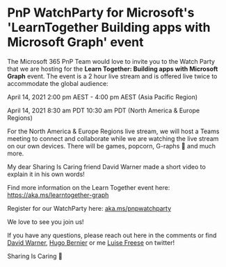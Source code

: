 # PnP WatchParty for Microsoft\'s \'LearnTogether Building apps with Microsoft Graph\' event

The Microsoft 365 PnP Team would love to invite you to the Watch Party
that we are hosting for the **Learn Together: Building apps with
Microsoft Graph** event.
The event is a 2 hour live stream and is offered live twice to
accommodate the global audience:

April 14, 2021 2:00 pm AEST - 4:00 pm AEST (Asia Pacific Region)

April 14, 2021 8:30 am PDT 10:30 am PDT (North America & Europe Regions)

For the North America & Europe Regions live stream, we will host a Teams
meeting to connect and collaborate while we are watching the live stream
on our own devices. There will be games, popcorn, G-raphs 🦒 and much
more.

My dear Sharing Is Caring friend David Warner made a short video to
explain it in his own words!


Find more information on the Learn Together event here:
<https://aka.ms/learntogether-graph>

Register for our WatchParty here:
[aka.ms/pnpwatchparty](https://t.co/brrqOwUVB5?amp=1 "https://t.co/brrqowuvb5?amp=1")

We love to see you join us!


If you have any questions, please reach out here in the comments or find
[David
Warner](https://twitter.com/DavidWarnerII "https://twitter.com/davidwarnerii"),
[Hugo
Bernier](https://twitter.com/bernierh "https://twitter.com/bernierh") or
me [Luise
Freese](https://twitter.com/LuiseFreese "https://twitter.com/luisefreese")
on twitter!

Sharing Is Caring 🦒
